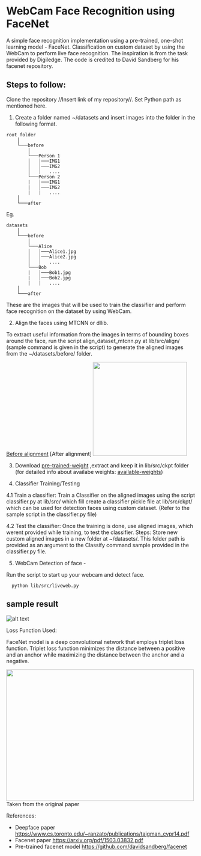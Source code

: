 # WebCam Face Recognition using FaceNet 

A simple face recognition implementation using a pre-trained, one-shot learning model - FaceNet. Classification on custom dataset by using the WebCam to perform live face recognition. The inspiration is from the task provided by Digiledge. The code is credited to David Sandberg for his facenet repository.

## Steps to follow:

Clone the repository //Insert link of my repository//. Set Python path as mentioned here. 
1. Create a folder named ~/datasets and insert images into the folder in the following format. 
```
root folder 
    │
    └───before
        │
        └───Person 1
        │   │───IMG1
        │   │───IMG2
        │   │   ....
        └───Person 2
        |   │───IMG1
        |   │───IMG2
        |   |   ....
    │
    └───after
```
Eg.
```
datasets
    │
    └───before
        │
        └───Alice
        │   │───Alice1.jpg
        │   │───Alice2.jpg
        │   │   ....
        └───Bob
        |   │───Bob1.jpg
        |   │───Bob2.jpg
        |   |   ....
    │
    └───after
```
These are the images that will be used to train the classifier and perform face recognition on the dataset by using WebCam. 

2. Align the faces using MTCNN or dllib. 

To extract useful information from the images in terms of bounding boxes around the face, run the script align_dataset_mtcnn.py at lib/src/align/ (sample command is given in the script) to generate the aligned images from the ~/datasets/before/ folder. 

[Before alignment](https://github.com/akshayraghavan21/Face_Recognition_Using_Facenet/blob/master/Static/MVIMG_20191005_195238_0.png)   [After alignment] <img src="https://github.com/akshayraghavan21/Face_Recognition_Using_Facenet/blob/master/Static/MVIMG_20191005_195238_0.png"  width="250" height="250" /> 

3. Download [pre-trained-weight](https://drive.google.com/open?id=1R77HmFADxe87GmoLwzfgMu_HY0IhcyBz) ,extract and keep it in lib/src/ckpt folder (for detailed info about availabe weights: [available-weights](https://github.com/davidsandberg/facenet#pre-trained-models)) 

4. Classifier Training/Testing

  4.1 Train a classifier: Train a Classifier on the aligned images using the script classifier.py at lib/src/ which fill create a classifier pickle file at lib/src/ckpt/ which can be used for detection faces using custom dataset. (Refer to the sample script in the classifier.py file)

  4.2 Test the classifier: Once the training is done, use aligned images, which werent provided while training, to test the classifier. 
    Steps:
      Store new custom aligned images in a new folder at ~/datasets/. This folder path is provided as an argument to the Classify command sample provided in the classifier.py file. 
      
 
5. WebCam Detection of face - 

Run the script to start up your webcam and detect face. 
```
  python lib/src/liveweb.py
```
 
 ## sample result 
 
 ![alt text](https://github.com/akshayraghavan21/Face_Recognition_Using_Facenet/blob/master/Static/Screen%20Shot%202019-10-16%20at%204.16.41%20AM.png)
  
Loss Function Used:

FaceNet model is a deep convolutional network that employs triplet loss function. Triplet loss function minimizes the distance between a positive and an anchor while maximizing the distance between the anchor and a negative.

<img src="https://www.researchgate.net/profile/Marc_Chaumont/publication/330092791/figure/fig4/AS:710676725129216@1546449943595/Scheme-of-the-learning-process-of-our-adapted-triplet-loss-function-See-the-Equation-6.ppm"  width="500" height="350" /> 
Taken from the original paper

References:

* Deepface paper https://www.cs.toronto.edu/~ranzato/publications/taigman_cvpr14.pdf
* Facenet paper https://arxiv.org/pdf/1503.03832.pdf
* Pre-trained facenet model https://github.com/davidsandberg/facenet

